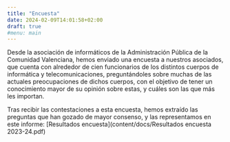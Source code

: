 ```yaml
---
title: "Encuesta"
date: 2024-02-09T14:01:58+02:00
draft: true
#menu: main
---
```


Desde la asociación de informáticos de la Administración Pública de la Comunidad Valenciana, hemos enviado una encuesta a nuestros asociados, que cuenta con alrededor de cien funcionarios de los distintos cuerpos de informática y telecomunicaciones, preguntándoles sobre muchas de las actuales preocupaciones de dichos cuerpos, con el objetivo de tener un conocimiento mayor de su opinión sobre estas, y cuáles son las que más les importan.

Tras recibir las contestaciones a esta encuesta, hemos extraído las preguntas que han gozado de mayor consenso, y las representamos en este informe: [Resultados encuesta](content/docs/Resultados encuesta 2023-24.pdf)

